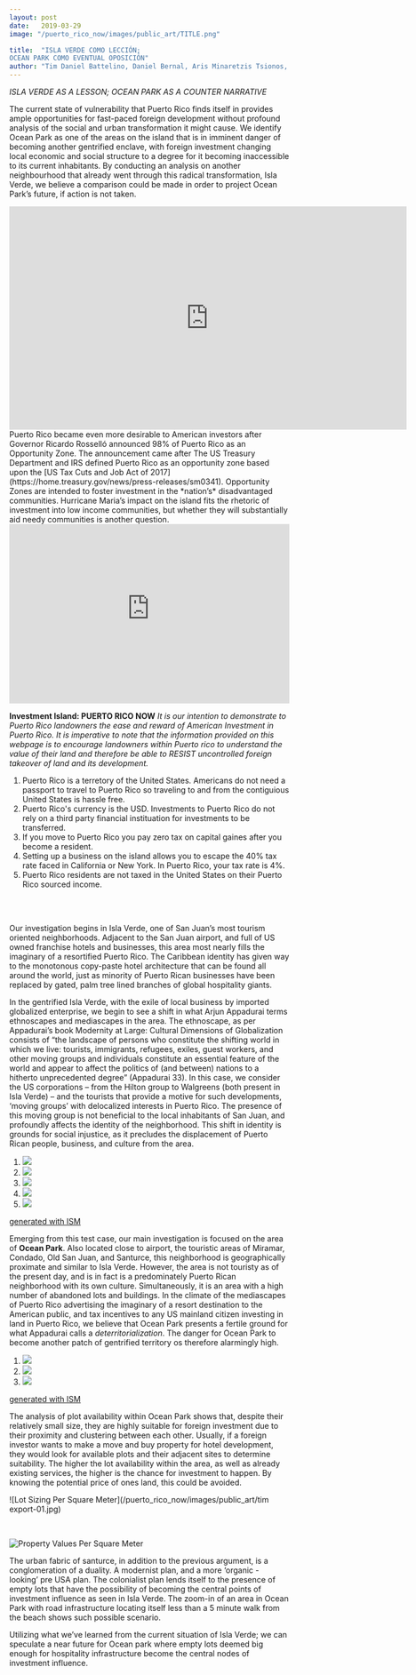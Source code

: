 ```yaml
---
layout: post
date:   2019-03-29
image: "/puerto_rico_now/images/public_art/TITLE.png"

title:  "ISLA VERDE COMO LECCIÓN; 
OCEAN PARK COMO EVENTUAL OPOSICIÓN"
author: "Tim Daniel Battelino, Daniel Bernal, Aris Minaretzis Tsionos, Jean Pierre Villafane"
---
```

<link rel="stylesheet" href="/puerto_rico_now/images/public_art/my-slider.css"/>
<script src="/puerto_rico_now/images/public_art/ism-2.2.min.js"></script>

*ISLA VERDE AS A LESSON; OCEAN PARK AS A COUNTER NARRATIVE* 

The current state of vulnerability that Puerto Rico finds itself in provides ample opportunities for fast-paced foreign development without profound analysis of the social and urban transformation it might cause. We identify Ocean Park as one of the areas on the island that is in imminent danger of becoming another gentrified enclave, with foreign investment changing local economic and social structure to a degree for it becoming inaccessible to its current inhabitants. By conducting an analysis on another neighbourhood that already went through this radical transformation, Isla Verde, we believe a comparison could be made in order to project Ocean Park’s future, if action is not taken.
<br>
<iframe width="715" height="402" src="https://www.youtube.com/embed/DaBFH623OH8" frameborder="0" allow="accelerometer; autoplay; encrypted-media; gyroscope; picture-in-picture" allowfullscreen></iframe> 
<br>
Puerto Rico became even more desirable to American investors after Governor Ricardo Rosselló announced 98% of Puerto Rico as an Opportunity Zone. The announcement came after The US Treasury Department and IRS defined Puerto Rico as an opportunity zone based upon the [US Tax Cuts and Job Act of 2017](https://home.treasury.gov/news/press-releases/sm0341). Opportunity Zones are intended to foster investment in the *nation’s* disadvantaged communities. Hurricane Maria’s impact on the island fits the rhetoric of investment into low income communities, but whether they will substantially aid needy communities is another question.
<br>

<style>
.embed-container {
  position: relative; padding-bottom: 64%; height: 0; max-width: 100%; }
.embed-container iframe, .embed-container object, .embed-container iframe {
  position: absolute; top: 0; left: 0; width: 100%; height: 100%; } 
small {
  position: absolute; z-index: 40; bottom: 0; margin-bottom: -15px; }
</style>
<div class="embed-container">
  <iframe width="940" height="600" frameborder="0" scrolling="no" marginheight="0" marginwidth="0" title="Opportunity Zones" src="https://opportunitydb.maps.arcgis.com/apps/webappviewer/index.html?id=6c94c8e9345d4614b247aac7cf314dc9">
  </iframe>
</div>

**Investment Island: PUERTO RICO NOW**
*It is our intention to demonstrate to Puerto Rico landowners the ease and reward of American Investment in Puerto Rico. It is imperative to note that the information provided on this webpage is to encourage landowners within Puerto rico to understand the value of their land and therefore be able to RESIST uncontrolled foreign takeover of land and its development.*   

1. Puerto Rico is a terretory of the United States. Americans do not need a passport to travel to Puerto Rico so traveling to and from the contiguious United States is hassle free. 
2. Puerto Rico's currency is the USD. Investments to Puerto Rico do not rely on a third party financial instituation for investments to be transferred. 
3. If you move to Puerto Rico you pay zero tax on capital gaines after you become a resident. 
4. Setting up a business on the island allows you to escape the 40% tax rate faced in California or New York. In Puerto Rico, your tax rate is 4%. 
5. Puerto Rico residents are not taxed in the United States on their Puerto Rico sourced income. 

<br>

<br>

Our investigation begins in Isla Verde, one of San Juan’s most tourism oriented neighborhoods. Adjacent to the San Juan airport, and full of US owned franchise hotels and businesses, this area most nearly fills the imaginary of a resortified Puerto Rico.  The Caribbean identity has given way to the monotonous copy-paste hotel architecture that can be found all around the world, just as minority of Puerto Rican businesses have been replaced by gated, palm tree lined branches of global hospitality giants. 
<br>

In the gentrified Isla Verde, with the exile of local business by imported globalized enterprise, we begin to see a shift in what Arjun Appadurai terms ethnoscapes and mediascapes in the area. The ethnoscape, as per Appadurai’s book Modernity at Large: Cultural Dimensions of Globalization consists of “the landscape of persons who constitute the shifting world in which we live: tourists, immigrants, refugees, exiles, guest workers, and other moving groups and individuals constitute an essential feature of the world and appear to affect the politics of (and between) nations to a hitherto unprecedented degree” (Appadurai 33). In this case, we consider the US corporations – from the Hilton group to Walgreens (both present in Isla Verde) – and the tourists that provide a motive for such developments, ‘moving groups’ with delocalized interests in Puerto Rico. The presence of this moving group is not beneficial to the local inhabitants of San Juan, and profoundly affects the identity of the neighborhood. This shift in identity is grounds for social injustice, as it precludes the displacement of Puerto Rican people, business, and culture from the area.

<link rel="stylesheet" href="/puerto_rico_now/images/public_art/my-slider.css"/>
<script src="/puerto_rico_now/images/public_art/ism-2.2.min.js"></script>

<div class="ism-slider" id="ISLAVERDE">
  <ol>
    <li>
      <img src="/puerto_rico_now/images/public_art/1557247363724_904062.jpg">
    </li>
    <li>
      <img src="/puerto_rico_now/images/public_art/1557247388956_55160.jpg">
    </li>
    <li>
      <img src="/puerto_rico_now/images/public_art/1557247291175_381781.jpg">
    </li>
    <li>
      <img src="/puerto_rico_now/images/public_art/1557247304348_217045.jpg">
    </li>
    <li>
      <img src="/puerto_rico_now/images/public_art/1557247375587_318895.jpg">
    </li>
  </ol>
</div>
<p class="ism-badge" id="ISLAVERDE-ism-badge"><a class="ism-link" href="http://imageslidermaker.com" rel="nofollow">generated with ISM</a></p>

Emerging from this test case, our main investigation is focused on the area of **Ocean Park**. Also located close to airport, the touristic areas of Miramar, Condado, Old San Juan, and Santurce, this neighborhood is geographically proximate and similar to Isla Verde. However, the area is not touristy as of the present day, and is in fact is a predominately Puerto Rican neighborhood with its own culture. Simultaneously, it is an area with a high number of abandoned lots and buildings. In the climate of the mediascapes of Puerto Rico advertising the imaginary of a resort destination to the American public, and tax incentives to any US mainland citizen investing in land in Puerto Rico, we believe that Ocean Park presents a fertile ground for what Appadurai calls a *deterritorialization*. The danger for Ocean Park to become another patch of gentrified territory os therefore alarmingly high.

<link rel="stylesheet" href="/puerto_rico_now/images/public_art/my-slider.css"/>
<script src="/puerto_rico_now/images/public_art/ism-2.2.min.js"></script>

<div class="ism-slider" id="OCEANPARK">
  <ol>
    <li>
      <img src="/puerto_rico_now/images/public_art/1557248853250_579280.jpg">
    </li>
    <li>
      <img src="/puerto_rico_now/images/public_art/1557248860985_403992.jpg">
    </li>
    <li>
      <img src="/puerto_rico_now/images/public_art/1557248869583_536833.jpg">
    </li>
  </ol>
</div>
<p class="ism-badge" id="OCEANPARK-ism-badge"><a class="ism-link" href="http://imageslidermaker.com" rel="nofollow">generated with ISM</a></p>


The analysis of plot availability within Ocean Park shows that, despite their relatively small size, they are highly suitable for foreign investment due to their proximity and clustering between each other. Usually, if a foreign investor wants to make a move and buy property for hotel development, they would look for available plots and their adjacent sites to determine suitability. The higher the lot availability within the area, as well as already existing services, the higher is the chance for investment to happen. By knowing the potential price of ones land, this could be avoided.

![Lot Sizing Per Square Meter](/puerto_rico_now/images/public_art/tim export-01.jpg)

<BR>


![Property Values Per Square Meter](/puerto_rico_now/images/public_art/dimenzije-01.jpg)


The urban fabric of santurce, in addition to the previous argument, is a conglomeration of a duality. A modernist plan, and a more ‘organic - looking’ pre USA plan. The colonialist plan lends itself to the presence of empty lots that have the possibility of becoming the central points of investment influence as seen in Isla Verde.
The zoom-in of an area in Ocean Park with road infrastructure locating itself less than a 5 minute walk from the beach shows such possible scenario.

Utilizing what we’ve learned from the current situation of Isla Verde; we can speculate a near future for Ocean park where empty lots deemed big enough for hospitality infrastructure become the central nodes of investment influence.

